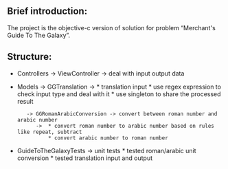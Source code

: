 
## Brief introduction:

The project is the objective-c version of solution for problem “Merchant's Guide To The Galaxy”.

## Structure:

* Controllers -> ViewController -> deal with input output data

* Models 	 -> GGTranslation 
			-> 	* translation input
				* use regex expression to check input type and deal with it
				* use singleton to share the processed result

		 -> GGRomanArabicConversion -> convert between roman number and arabic number
			->	* convert roman number to arabic number based on rules like repeat, subtract
				* convert arabic number to roman number

* GuideToTheGalaxyTests	-> unit tests
							* tested roman/arabic unit conversion
							* tested translation input and output



